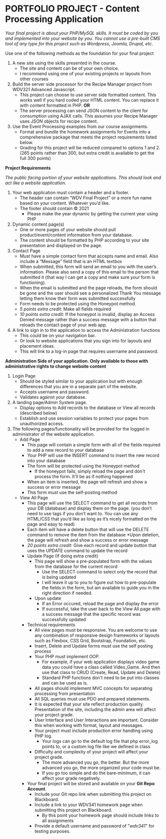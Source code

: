 # **PORTFOLIO PROJECT - Content Processing Application**

_Your final project is about your PHP/MySQL skills.  It must be coded by you and implemented into your website by you. You cannot use a pre-built CMS tool of any type for this project such as Wordpress, Joomla, Drupal, etc_.

Use one of the following methods as the foundation for your final project 
1. A new site using the skills presented in the course.
    * The site and content can be of your own choice.
    * I recommend using one of your existing projects or layouts from other courses
2. Build the server side processor for the Recipe Manager project from WDV321 Advanced Javascript.
    * This project can choose to use server side formatted content. This works well if you hard coded your HTML content. You can replace it with content formatted in PHP. **OR**
    * The server processing can send JSON content to the client for consumption using AJAX calls. This assumes your Recipe Manager uses JSON objects for recipe content.
3. Use the Event Processing examples from our course assignments.
    * Format and bundle the homework assignments for Events into a comprehensive package that meets the project requirements listed below.
    * Grading for this project will be reduced compared to options 1 and 2. (265 points rather than 300, but extra credit is available to get the full 300 points)

**Project Requirements**

_The public facing portion of your website applications.  This should look and act like a website application._
  1. Your web application must contain a header and a footer.
      * The header can contain “WDV Final Project” or a more fun name based on your content. Whatever you’d like.
      * The footer should contain © 2021
          * Please make the year dynamic by getting the current year using PHP
  2. Dynamic content page(s)
        * One or more pages of your website should pull product/event/content information from your database.
        * The content should be formatted by PHP according to your site presentation and displayed on the page.
  3. Contact Page
      * Must have a simple contact form that accepts name and email. Also include a “Message” field that is an HTML textbox
      * When submitted, this form will send an email to you with the user’s information. Please also send a copy of this email to the person that submitted it (that way I can get a copy and make sure your form is functioning).
      * When the email is submitted and the page reloads, the form should be gone and the user should see a personalized Thank You message letting them know their form was submitted successfully
      * Form needs to be protected using the Honeypot method.
      * _5 points extra credit:_ Make all fields required
      * _10 points extra credit:_ If the honeypot is invalid, display an Access Denied message rather than a success message with a button that reloads the contact page of your web app.
  4. A link to sign in to the application to access the Administration functions
      * This could be on your navigation bar.
      * Or look to website applications that you sign into for layouts and placement ideas.
      * This will link to a log-in page that requires username and password.

**Administration Side of your application. Only available to those with administrative rights to change website content**

1. Login Page
    * Should be styled similar to your application but with enough differences that you are in a separate part of the website.
    * Accepts username and password.
    * Validates against your database.
2. A landing page/Admin System page.
    * Display options to Add records to the database or View all records (described below)
    * Establish and use session variables to protect your pages from unauthorized access.
3. The following pages/functionality will be provided for the logged in administrator of the website application. 
    * Add Page
        * This page will contain a simple form with all of the fields required to add a new record to your database
        * Your PHP will use the INSERT command to insert the new record into your database
        * The form will be protected using the Honeypot method
            * If the honeypot fails, simply reload the page and don't process the form. It'll be as if nothing happened
        * When an item is inserted, the page will refresh and show a success or error message
        * This form must use the self-posting method
    * View All Page
        * This page will use the SELECT command to get all records from your DB (database) and display them on the page. (you don’t need to use <table> tags if you don’t want to. You can use any HTML/CSS that you’d like as long as it’s nicely formatted on the page and easy to read)
        * Each item will have a delete button that will use the DELETE command to remove the item from the database
            *Upon deletion, the page will refresh and show a success or error message
        * _20 points extra credit:_ Give each record and update button that uses the UPDATE command to update the record
    * Update Page (If doing extra credit)
        * This page will show a pre-populated form with the values from the database for the current record
            * Use the SELECT command to select only the record that is being updated
            * I will leave it up to you to figure out how to pre-populate the fields in the form, but am available to guide you in the right direction if needed.
        * Upon update
            * If an Error occured, reload the page and display the error
            * If successful, take the user back to the View All page with a success message that the specific record was successfully updated
4. Technical requirements
    * All view pages must be responsive.  You are welcome to use any combination of responsive design frameworks or layouts such as Flexbox, CSS Grid, Bootstrap, Foundation, etc.
    * Insert, Delete and Update forms must use the self posting process
    * Your PHP must implement OOP.
        * For example, if your web application displays video game data you could have a class called Video_Game. And then use that class to CRUD (Create, Read, Update and Delete) 
        * Standard PHP functions don't need to be put into classes and can be used as is.
    * All pages should implement MVC concepts for separating processing from presentation
    * All SQL queries must use PDO and prepared statements.
    * It is expected that your site reflect production quality.  Presentation of the site, including the admin area will affect your project grade.
    * User Interface and User Interactions are important. Consider this when working with format, layout and messages. 
    * Your project must include production error handling using PHP log.
        * Your logs can go to the default log file that php error_log points to, or a custom log file like we defined in class
    * Difficulty and complexity of your project will affect your project grade. 
        * The more advanced you go, the better. But the more advanced you go, the more organized your code must be.
        * If you go too simple and do the bare-minimum, it can affect your grade negatively.
5. Your final project will be stored and available on your **Git Repo Account**.
    * Include your Git repo link when submitting this project on Blackboard.
    * Include a link to your WDV341 homework page when submitting this project on Blackboard.
        * By this point your homework page should include links to all assignments
    * Provide a default username and password of "_wdv341_" for testing purposes.



